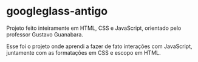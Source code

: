 # googleglass-antigo
Projeto feito inteiramente em HTML, CSS e JavaScript, orientado pelo professor Gustavo Guanabara.

Esse foi o projeto onde aprendi a fazer de fato interações com JavaScript, juntamente com as formatações em CSS e escopo em HTML.
